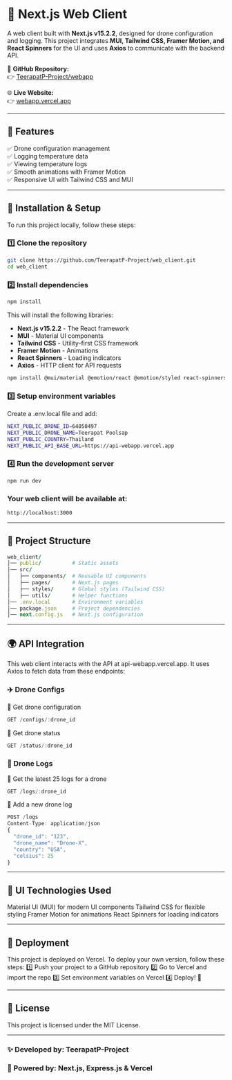 # 🚀 Next.js Web Client

A web client built with **Next.js v15.2.2**, designed for drone configuration and logging. This project integrates **MUI, Tailwind CSS, Framer Motion, and React Spinners** for the UI and uses **Axios** to communicate with the backend API.

📌 **GitHub Repository:**  
👉 [TeerapatP-Project/webapp](https://github.com/TeerapatP-Project/webapp.git)

🌐 **Live Website:**  
👉 [webapp.vercel.app](https://webapp-ruby-six.vercel.app/)  

---

## 📌 **Features**
✅ Drone configuration management  
✅ Logging temperature data  
✅ Viewing temperature logs  
✅ Smooth animations with Framer Motion  
✅ Responsive UI with Tailwind CSS and MUI  

---

## 🔧 **Installation & Setup**

To run this project locally, follow these steps:

### 1️⃣ Clone the repository
```sh
git clone https://github.com/TeerapatP-Project/web_client.git
cd web_client
```
### 2️⃣ Install dependencies
```sh
npm install
```
This will install the following libraries:
- **Next.js v15.2.2** - The React framework
- **MUI** - Material UI components
- **Tailwind CSS** - Utility-first CSS framework
- **Framer Motion** - Animations
- **React Spinners** - Loading indicators
- **Axios** - HTTP client for API requests

```sh
npm install @mui/material @emotion/react @emotion/styled react-spinners axios framer-motion
```
### 3️⃣ Setup environment variables
Create a .env.local file and add:
```sh
NEXT_PUBLIC_DRONE_ID=64050497
NEXT_PUBLIC_DRONE_NAME=Teerapat Poolsap
NEXT_PUBLIC_COUNTRY=Thailand
NEXT_PUBLIC_API_BASE_URL=https://api-webapp.vercel.app
```
### 4️⃣ Run the development server
```sh
npm run dev
```
### Your web client will be available at:
```sh
http://localhost:3000
```

---

## 📜 **Project Structure**
```ruby
web_client/
│── public/          # Static assets
│── src/
│   ├── components/  # Reusable UI components
│   ├── pages/       # Next.js pages
│   ├── styles/      # Global styles (Tailwind CSS)
│   ├── utils/       # Helper functions
│── .env.local       # Environment variables
│── package.json     # Project dependencies
│── next.config.js   # Next.js configuration
```

---

## 🌍 **API Integration**
This web client interacts with the API at api-webapp.vercel.app. It uses Axios to fetch data from these endpoints:

### ✈️ Drone Configs
📍 Get drone configuration
```ts
GET /configs/:drone_id
```
📍 Get drone status
```ts
GET /status/:drone_id
```
### 📜 Drone Logs
📍 Get the latest 25 logs for a drone
```ts
GET /logs/:drone_id
```
📍 Add a new drone log
```ts
POST /logs
Content-Type: application/json
{
  "drone_id": "123",
  "drone_name": "Drone-X",
  "country": "USA",
  "celsius": 25
}
```

---

## 🎨 **UI Technologies Used**
Material UI (MUI) for modern UI components
Tailwind CSS for flexible styling
Framer Motion for animations
React Spinners for loading indicators

---

## 🚀 **Deployment**
This project is deployed on Vercel. To deploy your own version, follow these steps: 1️⃣ Push your project to a GitHub repository
2️⃣ Go to Vercel and import the repo
3️⃣ Set environment variables on Vercel
4️⃣ Deploy! 🎉

---


## 📄 **License**
This project is licensed under the MIT License.

---


### ✨ Developed by: TeerapatP-Project
### 🚀 Powered by: Next.js, Express.js & Vercel



